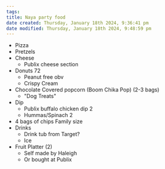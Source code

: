 ```yaml
---
tags: 
title: Naya party food
date created: Thursday, January 18th 2024, 9:36:41 pm
date modified: Thursday, January 18th 2024, 9:48:59 pm
---
```


- Pizza 
- Pretzels 
- Cheese
	- Publix cheese section
- Donuts 72
	- Peanut free obv
	- Crispy Cream
- Chocolate Covered popcorn (Boom Chika Pop) (2-3 bags)
	- "Dog Treats"
- Dip 
	- Publix buffalo chicken dip 2
	- Hummas/Spinach 2
- 4 bags of chips Family size
- Drinks
	- Drink tub from Target?
	- Ice
- Fruit Platter (2)
	- Self made by Haleigh
	- Or bought at Publix
	  